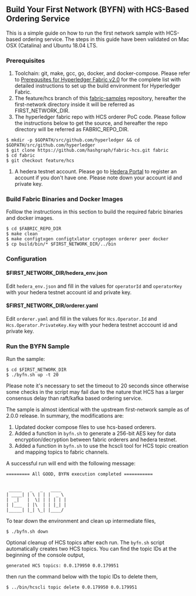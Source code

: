 ## Build Your First Network (BYFN) with HCS-Based Ordering Service

This is a simple guide on how to run the first network sample with HCS-based ordering service. The steps
in this guide have been validated on Mac OSX (Catalina) and Ubuntu 18.04 LTS.

### Prerequisites

1. Toolchain: git, make, gcc, go, docker, and docker-compose. Please refer to [Prerequsites for Hyperledger Fabric v2.0](https://hyperledger-fabric.readthedocs.io/en/release-2.0/prereqs.html)
for the complete list with detailed instructions to set up the build environment for Hyperledger Fabric.
1. The feature/hcs branch of this [fabric-samples](https://github.com/hashgraph/fabric-samples-hcs) repository, hereafter the first-network directory inside it will be referred as FIRST_NETWORK_DIR.
1. The hyperledger fabric repo with HCS orderer PoC code. Please follow the instructions below to get the source, and hereafter
the repo directory will be referred as FABRIC_REPO_DIR.
```
$ mkdir -p $GOPATH/src/github.com/hyperledger && cd $GOPATH/src/github.com/hyperledger
$ git clone https://github.com/hashgraph/fabric-hcs.git fabric
$ cd fabric
$ git checkout feature/hcs
```
1. A hedera testnet account. Please go to [Hedera Portal](https://portal.hedera.com) to register an account if you don't have one.
Please note down your account id and private key.

### Build Fabric Binaries and Docker Images

Folllow the instructions in this section to build the required fabric binaries and docker images.

```
$ cd $FABRIC_REPO_DIR
$ make clean
$ make configtxgen configtxlator cryptogen orderer peer docker
$ cp build/bin/* $FIRST_NETWORK_DIR/../bin
```

### Configuration

#### $FIRST_NETWORK_DIR/hedera_env.json

Edit ```hedera_env.json``` and fill in the values for ```operatorId``` and ```operatorKey``` with your hedera testnet
account id and private key.

#### $FIRST_NETWORK_DIR/orderer.yaml

Edit ```orderer.yaml``` and fill in the values for ```Hcs.Operator.Id``` and ```Hcs.Operator.PrivateKey.Key``` with your hedera
testnet acccount id and private key.

### Run the BYFN Sample

Run the sample:

```
$ cd $FIRST_NETWORK_DIR
$ ./byfn.sh up -t 20
```

Please note it's necessary to set the timeout to 20 seconds since otherwise some checks in the script may fail due to the nature
that HCS has a larger consensus delay than raft/kafka based ordering service.

The sample is almost identical with the upstream first-network sample as of 2.0.0 release. In summary, the modifications are:

1. Updated docker compose files to use hcs-based orderers.
2. Added a function in ```byfn.sh``` to generate a 256-bit AES key for data encryption/decryption between fabric orderers and hedera testnet.
3. Added a function in ```byfn.sh``` to use the hcscli tool for HCS topic creation and mapping topics to fabric channels.

A successful run will end with the following message:

```
========= All GOOD, BYFN execution completed ===========


 _____   _   _   ____
| ____| | \ | | |  _ \
|  _|   |  \| | | | | |
| |___  | |\  | | |_| |
|_____| |_| \_| |____/
```

To tear down the environment and clean up intermediate files,

```
$ ./byfn.sh down
```

Optional cleanup of HCS topics after each run. The ```byfn.sh``` script automatically creates two HCS topics. You can find the topic IDs at the beginning of
the console output,

```
generated HCS topics: 0.0.179950 0.0.179951
```

then run the command below with the topic IDs to delete them,

```
$ ../bin/hcscli topic delete 0.0.179950 0.0.179951
```
